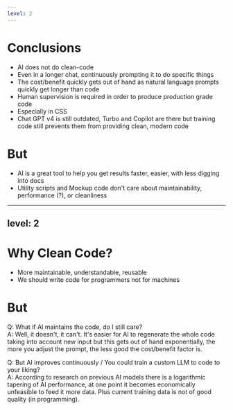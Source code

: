 ```yaml
---
level: 2
---
```


# Conclusions

- AI does not do clean-code
- Even in a longer chat, continuously prompting it to do specific things
- The cost/benefit quickly gets out of hand as natural language prompts quickly get longer than code
- Human supervision is required in order to produce <span v-mark.orange>production grade</span> code
- Especially in CSS
- Chat GPT v4 is still outdated, Turbo and Copilot are there but training code still prevents them from providing clean, modern code

# But

- AI is a great tool to help you get results faster, easier, with less digging into docs
- Utility scripts and Mockup code don't care about maintainability, performance (?), or cleanliness

---
level: 2
---

# Why Clean Code?

- More maintainable, understandable, reusable
- We should <span v-mark.circle.orange>write code for programmers</span> not for machines
 
# But

Q: What if AI maintains the code, do I still care? <br>
A: Well, it doesn't, it can't. It's easier for AI to regenerate the whole code taking into account new input but this gets out of hand exponentially, the more you adjust the prompt, the less good the cost/benefit factor is.

Q: But AI improves continuously / You could train a custom LLM to code to your liking?<br>
A: According to research on previous AI models there is a logarithmic tapering of AI performance, at one point it becomes economically unfeasible to feed it more data. Plus current training data is not of good quality (in programming).



